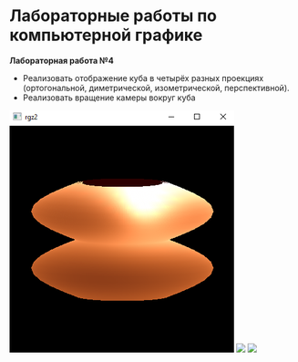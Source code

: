 # Лабораторные работы по компьютерной графике

**Лабораторная работа №4**
- Реализовать отображение куба в четырёх разных проекциях (ортогональной, диметрической, изометрической, перспективной).
- Реализовать вращение камеры вокруг куба

[![](https://github.com/voltara13/opengl/blob/lw4/scr1.png)](https://github.com/voltara13/opengl/blob/lw4/scr1.png)
[![](https://github.com/voltara13/opengl/blob/lw4/scr2.png)](https://github.com/voltara13/opengl/blob/lw4/scr2.png)
[![](https://github.com/voltara13/opengl/blob/lw4/scr3.png)](https://github.com/voltara13/opengl/blob/lw4/scr3.png)

